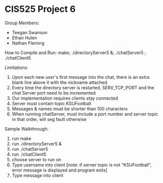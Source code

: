 # CIS525 Project 6
Group Members: 
- Teegan Swanson
- Ethan Hulen
- Nathan Fleming

How to Compile and Run: make; ./directoryServer5 &; ./chatServer5 <portNumber> <serverTopic>; ./chatClient5

Limitations: 
1. Upon each new user's first message into the chat, there is an extra blank line above it with the nickname attached. 
2. Every time the directory server is restarted, SERV_TCP_PORT and the chat Server port need to be incremented
3. Our implementation requires clients stay connected
4. Server must contain topic KSUFootball
5. Messages & names must be shorter than 100 characters
6. When running chatServer, must include a port number and server topic in that order, will seg fault otherwise


Sample Walkthrough:
1. run make
2. run ./directoryServer5 &
3. run ./chatServer5 <portNumber> <serverTopic>
4. run ./chatClient5
6. choose server to run on
7. Type username into client [note: if server topic is not "KSUFootball", error message is displayed and program exits]
8. Type message into client



